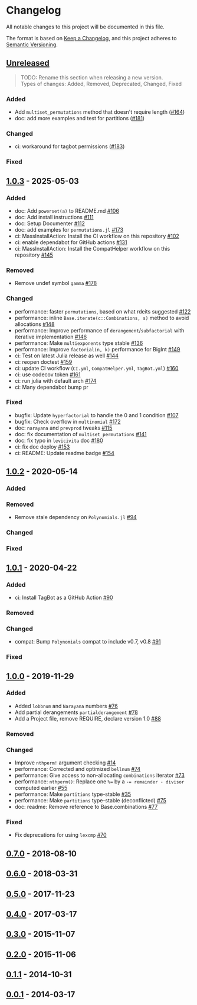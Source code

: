 # Changelog

All notable changes to this project will be documented in this file.

The format is based on [Keep a Changelog](https://keepachangelog.com/en/1.1.0/),
and this project adheres to [Semantic Versioning](https://semver.org/spec/v2.0.0.html).


## [Unreleased]

> TODO: Rename this section when releasing a new version.  
> Types of changes: Added, Removed, Deprecated, Changed, Fixed

### Added

- Add `multiset_permutations` method that doesn't require length ([#164])
- doc: add more examples and test for partitions ([#181])

### Changed

- ci: workaround for tagbot permissions ([#183])

### Fixed

[Unreleased]: https://github.com/JuliaMath/Combinatorics.jl/compare/v1.0.3...HEAD
[#164]: https://github.com/JuliaMath/Combinatorics.jl/pull/164
[#181]: https://github.com/JuliaMath/Combinatorics.jl/pull/181
[#183]: https://github.com/JuliaMath/Combinatorics.jl/pull/183


## [1.0.3] - 2025-05-03

### Added

- doc: Add `powerset(a)` to README.md [#106]
- doc: Add install instructions [#111]
- doc: Setup Documenter [#112]
- doc: add examples for `permutations.jl` [#173]
- ci: MassInstallAction: Install the CI workflow on this repository [#102]
- ci: enable dependabot for GitHub actions [#131]
- ci: MassInstallAction: Install the CompatHelper workflow on this repository [#145]

### Removed

- Remove undef symbol `gamma` [#178]

### Changed

- performance: faster `permutations`, based on what rdeits suggested [#122]
- performance: inline `Base.iterate(c::Combinations, s)` method to avoid allocations [#148]
- performance: Improve performance of `derangement`/`subfactorial` with iterative implementation [#146]
- performance: Make `multiexponents` type stable [#136]
- performance: Improve `factorial(n, k)` performance for BigInt [#149]
- ci: Test on latest Julia release as well [#144]
- ci: reopen doctest [#159]
- ci: update CI workflow (`CI.yml`, `CompatHelper.yml`, `TagBot.yml`) [#160]
- ci: use codecov token [#161]
- ci: run julia with default arch [#174]
- ci: Many dependabot bump pr

### Fixed

- bugfix: Update `hyperfactorial` to handle the 0 and 1 condition [#107]
- bugfix: Check overflow in `multinomial` [#172]
- doc: `narayana` and `prevprod` tweaks [#115]
- doc: fix documentation of `multiset_permutations` [#141]
- doc: fix typo in `levicivita` doc [#180]
- ci: fix doc deploy [#153]
- ci: README: Update readme badge [#154]

[1.0.3]: https://github.com/JuliaMath/Combinatorics.jl/compare/v1.0.2...v1.0.3
[#102]: https://github.com/JuliaMath/Combinatorics.jl/pull/102
[#106]: https://github.com/JuliaMath/Combinatorics.jl/pull/106
[#107]: https://github.com/JuliaMath/Combinatorics.jl/pull/107
[#111]: https://github.com/JuliaMath/Combinatorics.jl/pull/111
[#112]: https://github.com/JuliaMath/Combinatorics.jl/pull/112
[#115]: https://github.com/JuliaMath/Combinatorics.jl/pull/115
[#122]: https://github.com/JuliaMath/Combinatorics.jl/pull/122
[#131]: https://github.com/JuliaMath/Combinatorics.jl/pull/131
[#136]: https://github.com/JuliaMath/Combinatorics.jl/pull/136
[#141]: https://github.com/JuliaMath/Combinatorics.jl/pull/141
[#144]: https://github.com/JuliaMath/Combinatorics.jl/pull/144
[#145]: https://github.com/JuliaMath/Combinatorics.jl/pull/145
[#146]: https://github.com/JuliaMath/Combinatorics.jl/pull/146
[#148]: https://github.com/JuliaMath/Combinatorics.jl/pull/148
[#149]: https://github.com/JuliaMath/Combinatorics.jl/pull/149
[#153]: https://github.com/JuliaMath/Combinatorics.jl/pull/153
[#154]: https://github.com/JuliaMath/Combinatorics.jl/pull/154
[#159]: https://github.com/JuliaMath/Combinatorics.jl/pull/159
[#160]: https://github.com/JuliaMath/Combinatorics.jl/pull/160
[#161]: https://github.com/JuliaMath/Combinatorics.jl/pull/161
[#172]: https://github.com/JuliaMath/Combinatorics.jl/pull/172
[#173]: https://github.com/JuliaMath/Combinatorics.jl/pull/173
[#174]: https://github.com/JuliaMath/Combinatorics.jl/pull/174
[#178]: https://github.com/JuliaMath/Combinatorics.jl/pull/178
[#180]: https://github.com/JuliaMath/Combinatorics.jl/pull/180


## [1.0.2] - 2020-05-14

### Added

### Removed

- Remove stale dependency on `Polynomials.jl` [#94]

### Changed

### Fixed

[1.0.2]: https://github.com/JuliaMath/Combinatorics.jl/compare/v1.0.1...v1.0.2
[#94]: https://github.com/JuliaMath/Combinatorics.jl/pull/94


## [1.0.1] - 2020-04-22

### Added

- ci: Install TagBot as a GitHub Action [#90]

### Removed

### Changed

- compat: Bump `Polynomials` compat to include v0.7, v0.8 [#91]

### Fixed

[1.0.1]: https://github.com/JuliaMath/Combinatorics.jl/compare/v1.0.0...v1.0.1
[#90]: https://github.com/JuliaMath/Combinatorics.jl/pull/90
[#91]: https://github.com/JuliaMath/Combinatorics.jl/pull/91


## [1.0.0] - 2019-11-29

### Added

- Added `lobbnum` and `Narayana` numbers [#76]
- Add partial derangements `partialderangement` [#78]
- Add a Project file, remove REQUIRE, declare version 1.0 [#88]

### Removed

### Changed

- Improve `nthperm!` argument checking [#14]
- performance: Corrected and optimized `bellnum` [#74]
- performance: Give access to non-allocating `combinations` iterator [#73]
- performance: `nthperm()`: Replace one `%=` by a `-= remainder - divisor` computed earlier [#55]
- performance: Make `partitions` type-stable [#35]
- performance: Make `partitions` type-stable (deconflicted) [#75]
- doc: readme: Remove reference to Base.combinations [#77]

### Fixed

- Fix deprecations for using `lexcmp` [#70]

[1.0.0]: https://github.com/JuliaMath/Combinatorics.jl/compare/v0.7.0...v1.0.0
[#14]: https://github.com/JuliaMath/Combinatorics.jl/issues/14
[#35]: https://github.com/JuliaMath/Combinatorics.jl/issues/35
[#55]: https://github.com/JuliaMath/Combinatorics.jl/issues/55
[#70]: https://github.com/JuliaMath/Combinatorics.jl/issues/70
[#73]: https://github.com/JuliaMath/Combinatorics.jl/issues/73
[#74]: https://github.com/JuliaMath/Combinatorics.jl/issues/74
[#75]: https://github.com/JuliaMath/Combinatorics.jl/issues/75
[#76]: https://github.com/JuliaMath/Combinatorics.jl/issues/76
[#77]: https://github.com/JuliaMath/Combinatorics.jl/issues/77
[#78]: https://github.com/JuliaMath/Combinatorics.jl/issues/78
[#88]: https://github.com/JuliaMath/Combinatorics.jl/issues/88


## [0.7.0] - 2018-08-10

[0.7.0]: https://github.com/JuliaMath/Combinatorics.jl/compare/v0.6.0...v0.7.0

## [0.6.0] - 2018-03-31

[0.6.0]: https://github.com/JuliaMath/Combinatorics.jl/compare/v0.5.0...v0.6.0

## [0.5.0] - 2017-11-23

[0.5.0]: https://github.com/JuliaMath/Combinatorics.jl/compare/v0.4.0...v0.5.0

## [0.4.0] - 2017-03-17

[0.4.0]: https://github.com/JuliaMath/Combinatorics.jl/compare/v0.3.0...v0.4.0

## [0.3.0] - 2015-11-07

[0.3.0]: https://github.com/JuliaMath/Combinatorics.jl/compare/v0.2.0...v0.3.0

## [0.2.0] - 2015-11-06

[0.2.0]: https://github.com/JuliaMath/Combinatorics.jl/compare/v0.1.1...v0.2.0

## [0.1.1] - 2014-10-31

[0.1.1]: https://github.com/JuliaMath/Combinatorics.jl/compare/v0.0.1...v0.1.1

## [0.0.1] - 2014-03-17

[0.0.1]: https://github.com/JuliaMath/Combinatorics.jl/releases/tag/v0.0.1
